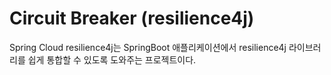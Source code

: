 # Circuit Breaker (resilience4j)

Spring Cloud resilience4j는 SpringBoot 애플리케이션에서 resilience4j 라이브러리를 쉽게 통합할 수 있도록 도와주는 프로젝트이다.

